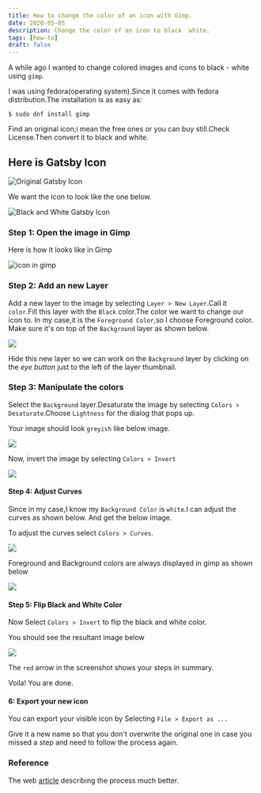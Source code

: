 ```yaml
---
title: How to change the color of an icon with Gimp.
date: 2020-05-05
description: Change the color of an icon to black  white.
tags: [how-to]
draft: false
---
```


A while ago I wanted to change colored images and icons to black - white using `gimp`.

I was using fedora(operating system).Since it comes with fedora distribution.The installation is as easy as:

```
$ sudo dnf install gimp
```
Find an original icon;i mean the free ones or you can buy still.Check License.Then convert it to black and white.

## Here is Gatsby Icon
![Original Gatsby Icon](./original-gatsby-icon.png)

We want the icon to look like the one below.

![Black and White Gatsby Icon](./gatsby-icon-black.png)

### Step 1: Open the image in Gimp
Here is how it looks like in Gimp

![icon in gimp](./gimp-img-1.png)

### Step 2: Add an new Layer
Add a new layer to the image by selecting `Layer > New Layer`.Call it `color`.Fill this layer with the `Black` color.The color we want to change our icon to.
In my case,it is the `Foreground Color`,so I choose Foreground color.
Make sure it's on top of the `Background` layer
as shown below.

![](./gimp-img-2.png)

Hide this new layer so we can work on the `Background` layer by clicking on the *eye button* just to the left of the layer thumbnail.

### Step 3: Manipulate the colors

Select the `Background` layer.Desaturate the image by selecting `Colors > Desaturate`.Choose `Lightness` for the dialog that pops up.

Your image should look `greyish` like below image.

![](./gimp-img-3.png)

Now, invert the image by selecting `Colors > Invert`

![](./gimp-img-4.png)

#### Step 4: Adjust Curves

Since in my case,I know my  `Background Color` is `white`.I can adjust the curves as shown below.
And get the below image.

To adjust the curves select `Colors > Curves`.

![](./gimp-img-5.png)

Foreground and Background colors are always displayed in gimp as shown below

![](./gimp-img-6.png)

#### Step 5: Flip Black and White Color

Now Select `Colors > Invert` to flip the black and white color.

You should see the resultant image below

![ ](./gimp-img-7.png)

The `red` arrow in the screenshot shows your steps in summary.

Voila! You are done.

#### 6: Export your new icon

You can export your visible icon by Selecting `File > Export as ...`

Give it a new name so that you don't overwrite the original one in case you missed a step and need to follow the process again.

### Reference

The web [article](http://www.benramey.com/2012/03/15/change-the-color-of-an-icon-with-gimp/) describing the process much better.

